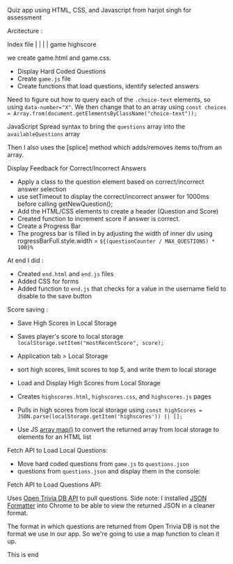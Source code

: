 Quiz app using HTML, CSS, and Javascript from harjot singh for assessment

Arcitecture :

Index file 
 |     |
 |     |
game  highscore

 we create game.html and game.css.

- Display Hard Coded Questions
- Create `game.js` file 
- Create functions that load questions, identify selected answers

Need to figure out how to query each of the `.choice-text` elements, so using `data-number="X"`.
We then change that to an array using `const choices = Array.from(document.getElementsByClassName("choice-text"));` 

JavaScript Spread syntax to bring the `questions` array into the `availableQuestions` array

Then I also uses the [splice] method which adds/removes items to/from an array. 

Display Feedback for Correct/Incorrect Answers

- Apply a class to the question element based on correct/incorrect answer selection 
- use setTimeout to display the correct/incorrect answer for 1000ms before calling getNewQuestion(); 
- Add the HTML/CSS elements to create a header (Question and Score)
- Created function to increment score if answer is correct.
- Create a Progress Bar
- The progress bar is filled in by adjusting the width of inner div using rogressBarFull.style.width = `${(questionCounter / MAX_QUESTIONS) * 100}%`



At end I did :
- Created `end.html` and `end.js` files 
- Added CSS for forms 
- Added function to `end.js` that checks for a value in the username field to disable to the save button


Score saving : 

- Save High Scores in Local Storage
- Saves player's score to local storage `localStorage.setItem("mostRecentScore", score);`
- Application tab > Local Storage

- sort high scores, limit scores to top 5, and write them to local storage
- Load and Display High Scores from Local Storage
- Creates `highscores.html`, `highscores.css`, and `highscores.js` pages
- Pulls in high scores from local storage using `const highScores = JSON.parse(localStorage.getItem('highscores')) || [];`
- Use JS [array map()](https://www.w3schools.com/jsref/jsref_map.asp) to convert the returned array from local storage to elements for an HTML list 

Fetch API to Load Local Questions:

- Move hard coded questions from `game.js` to `questions.json`
- questions from `questions.json` and display them in the console: 


Fetch API to Load Questions API:

Uses [Open Trivia DB API](https://opentdb.com/api_config.php) to pull questions.
Side note: I installed [JSON Formatter](https://chrome.google.com/webstore/detail/json-formatter/bcjindcccaagfpapjjmafapmmgkkhgoa/related?hl=en) into Chrome to be able to view the returned JSON in a cleaner format. 

The format in which questions are returned from Open Trivia DB is not the format we use in our app. So we're going to use a map function to clean it up. 

This is end